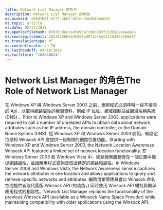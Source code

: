 ```yaml
---
title: Network List Manager 的角色
description: Network List Manager 的角色
ms.assetid: 056d7b0f-5ff7-4b87-8bfe-d4e2018ee638
ms.topic: article
ms.date: 05/31/2018
ms.openlocfilehash: b3976cdee7a8fa93a7c0dc883f25d65c2e4ae6e6
ms.sourcegitcommit: 2d531328b6ed82d4ad971a45a5131b430c5866f7
ms.translationtype: MT
ms.contentlocale: zh-TW
ms.lasthandoff: 09/16/2019
ms.locfileid: "103840824"
---
```

# <a name="the-role-of-network-list-manager"></a><span data-ttu-id="e599d-103">Network List Manager 的角色</span><span class="sxs-lookup"><span data-stu-id="e599d-103">The Role of Network List Manager</span></span>

<span data-ttu-id="e599d-104">在 Windows XP 與 Windows Server 2003 之前，應用程式必須呼叫一些不相關的 Api，以取得網路屬性的相關資料，例如 IP 位址、網域控制站或網域名稱系統 (DNS) 。</span><span class="sxs-lookup"><span data-stu-id="e599d-104">Prior to Windows XP and Windows Server 2003, applications were required to call a number of unrelated APIs to obtain data about network attributes such as the IP address, the domain controller, or the Domain Name System (DNS).</span></span> <span data-ttu-id="e599d-105">從 Windows XP 和 Windows Server 2003 開始，網路定位感知 Winsock API 會提供一組有限的網路位置功能。</span><span class="sxs-lookup"><span data-stu-id="e599d-105">Starting with Windows XP and Windows Server 2003, the Network Location Awareness Winsock API featured a limited set of network location functionality.</span></span> <span data-ttu-id="e599d-106">在 Windows Server 2008 和 Windows Vista 中，網路覺察服務會在一個位置中捕捉網路屬性，並讓應用程式查詢及取出特定的網路和屬性。</span><span class="sxs-lookup"><span data-stu-id="e599d-106">In Windows Server 2008 and Windows Vista, the Network Awareness service captures the network attributes in one location and allows applications to query and retrieve specific networks and attributes.</span></span> <span data-ttu-id="e599d-107">網路清單管理員會以 Winsock 命名空間提供者取代舊版 Winsock API (的功能，) 同時使用 Winsock API 維持與繼承應用程式的相容性。</span><span class="sxs-lookup"><span data-stu-id="e599d-107">Network List Manager replaces the functionality of the previous Winsock API (available as a Winsock Name Space Provider) while maintaining compatibility with older applications using the Winsock API.</span></span>

 

 




